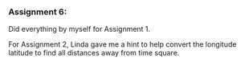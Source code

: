 ### Assignment 6:

Did everything by myself for Assignment 1.

For Assignment 2, Linda gave me a hint to help convert the longitude latitude to find all distances away from time square. 

